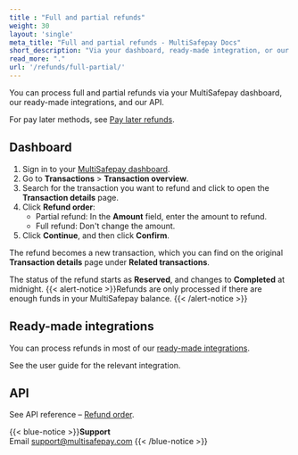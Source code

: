 ```yaml
---
title : "Full and partial refunds"
weight: 30
layout: 'single'
meta_title: "Full and partial refunds - MultiSafepay Docs"
short_description: "Via your dashboard, ready-made integration, or our API."
read_more: "."
url: '/refunds/full-partial/'
---
```


You can process full and partial refunds via your MultiSafepay dashboard, our ready-made integrations, and our API. 

For pay later methods, see [Pay later refunds](/refunds/pay-later/).

## Dashboard

1. Sign in to your [MultiSafepay dashboard](https://merchant.multisafepay.com).  
2. Go to **Transactions** > **Transaction overview**.  
3. Search for the transaction you want to refund and click to open the **Transaction details** page.  
4. Click **Refund order**:    
    - Partial refund: In the **Amount** field, enter the amount to refund.
    - Full refund: Don't change the amount.  
5. Click **Continue**, and then click **Confirm**.

The refund becomes a new transaction, which you can find on the original **Transaction details** page under **Related transactions**.

The status of the refund starts as **Reserved**, and changes to **Completed** at midnight. 
{{< alert-notice >}}Refunds are only processed if there are enough funds in your MultiSafepay balance. {{< /alert-notice >}}

## Ready-made integrations

You can process refunds in most of our [ready-made integrations](/integrations/ready-made/). 

See the user guide for the relevant integration.

## API

See API reference – [Refund order](https://docs-api.multisafepay.com/reference/refundorder). 

{{< blue-notice >}}**Support** <br> Email support@multisafepay.com {{< /blue-notice >}}
